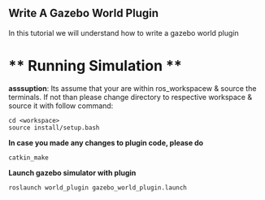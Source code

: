 ## Write A Gazebo World Plugin
In this tutorial we will understand how to write a gazebo world plugin


# ** Running Simulation ** <br />
**asssuption**: Its assume that your are within ros_workspacew & source the terminals. If not than please change directory to respective workspace & source it with follow command:
```
cd <workspace>
source install/setup.bash
```

**In case you made any changes to plugin code, please do**
```
catkin_make
```

**Launch gazebo simulator with plugin**
```
roslaunch world_plugin gazebo_world_plugin.launch
```

